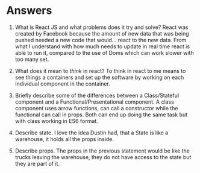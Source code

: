 # Answers

1.  What is React JS and what problems does it try and solve?
    React was created by Facebook because the amount of new data that was being pushed needed a new code that would... react to the new data. From what I understand with how much needs to update in real time react is able to run it, compared to the use of Doms which can work slower with too many set. 

2.  What does it mean to _think_ in react?
    To think in react to me means to see things a containers and set up the software by working on each individual component in the container.

3.  Briefly describe some of the differences between a Class/Stateful component and a Functional/Presentational component.
    A class component uses arrow functions, can call a constructor while the functional can call in props. Both can end up doing the same task but with class working in ES6 format. 

4.  Describe state.
    I love the idea Dustin had, that a State is like a warehouse, it holds all the props inside.

5.  Describe props.
    The props in the previous statement would be like the trucks leaving the warehouse, they do not have access to the state but they are part of it.
